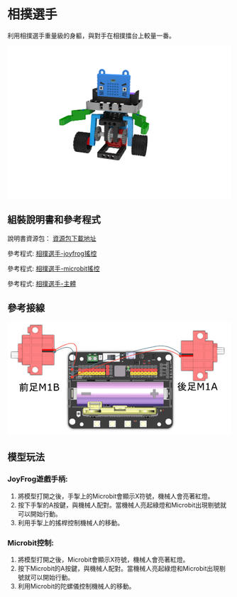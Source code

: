 # 相撲選手

利用相撲選手重量級的身軀，與對手在相撲擂台上較量一番。

![](images/sumo.png)

## 組裝說明書和參考程式

說明書資源包： [資源包下載地址](https://bit.ly/12In1SumobotBuildingInstruction)

參考程式: [相撲選手-joyfrog搖控](https://makecode.microbit.org/_iaaKRmgTP3X7)

參考程式: [相撲選手-microbit搖控](https://makecode.microbit.org/_9fuWMzb4y3bf)

參考程式: [相撲選手-主體](https://makecode.microbit.org/_Jw0F9o94Vb5p)

## 參考接線

![](images/sumo_wire.png)

## 模型玩法

### JoyFrog遊戲手柄:

1. 將模型打開之後，手掣上的Microbit會顯示X符號，機械人會亮著紅燈。
2. 按下手掣的A按鍵，與機械人配對。當機械人亮起綠燈和Microbit出現剔號就可以開始行動。
3. 利用手掣上的搖桿控制機械人的移動。

### Microbit控制:

1. 將模型打開之後，Microbit會顯示X符號，機械人會亮著紅燈。
2. 按下Microbit的A按鍵，與機械人配對。當機械人亮起綠燈和Microbit出現剔號就可以開始行動。
3. 利用Microbit的陀螺儀控制機械人的移動。